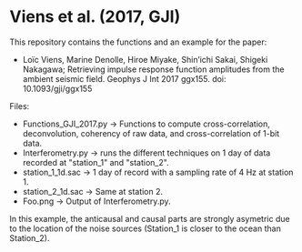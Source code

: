 # Viens et al. (2017, GJI)
This repository contains the functions and an example for the paper:
- Loïc Viens, Marine Denolle, Hiroe Miyake, Shin’ichi Sakai, Shigeki Nakagawa; Retrieving impulse response function amplitudes from the ambient seismic field. Geophys J Int 2017 ggx155. doi: 10.1093/gji/ggx155

Files:
- Functions_GJI_2017.py -> Functions to compute cross-correlation, deconvolution, coherency of raw data, and cross-correlation of 1-bit data.
- Interferometry.py -> runs the different techniques on 1 day of data recorded at "station_1" and "station_2". 
- station_1_1d.sac -> 1 day of record with a sampling rate of 4 Hz at station 1.
- station_2_1d.sac -> Same at station 2.
- Foo.png -> Output of Interferometry.py.

In this example, the anticausal and causal parts are strongly asymetric due to the location of the noise sources (Station_1 is closer to the ocean than Station_2).
